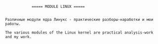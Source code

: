 				===== MODULE LINUX =====


	Различные модули ядра Линукс - практические разборы-наработки и мои работы.

	The various modules of the Linux kernel are practical analysis-work and my work.
